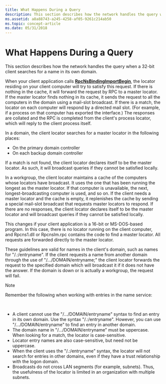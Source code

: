 ```yaml
---
title: What Happens During a Query
description: This section describes how the network handles the query when a 32-bit client searches for a name in its own domain.
ms.assetid: a8a88743-a245-4258-af05-9261c214ab50
ms.topic: concept-article
ms.date: 05/31/2018
---
```


# What Happens During a Query

This section describes how the network handles the query when a 32-bit client searches for a name in its own domain.

When your client application calls [**RpcNsBindingImportBegin**](/windows/desktop/api/Rpcnsi/nf-rpcnsi-rpcnsbindingimportbegina), the locator residing on your client computer will try to satisfy this request. If there is nothing in the cache, it will forward the request by RPC to a master locator. If the master locator finds nothing in its cache, it sends the request to all the computers in the domain using a mail-slot broadcast. If there is a match, the locator on each computer will respond by a directed mail slot. (For example, if a process on that computer has exported the interface.) The responses are collated and the RPC is completed from the client's process locator, which will reply to the client process itself.

In a domain, the client locator searches for a master locator in the following places:

-   On the primary domain controller
-   On each backup domain controller

If a match is not found, the client locator declares itself to be the master locator. As such, it will broadcast queries if they cannot be satisfied locally.

In a workgroup, the client locator maintains a cache of the computers whose locators have broadcast. It uses the one that has been running the longest as the master locator. If that computer is unavailable, the next, longest-broadcasting computer is used, and so on. If the client needs a master locator and the cache is empty, it replenishes the cache by sending a special mail-slot broadcast that requests master locators to respond. If there are no responses, the client locator declares itself to be the master locator and will broadcast queries if they cannot be satisfied locally.

This changes if your client application is a 16-bit or MS-DOS-based program. In this case, there is no locator running on the client computer, and Rpcns1.dll or Rpcnslm.rpc contains the code to find a master locator. All requests are forwarded directly to the master locator.

These guidelines are valid for names in the client's domain, such as names for "/.:/entryname". If the client requests a name from another domain through the use of "/.../DOMAIN/entryname;" the client locator forwards the request to the specified domain which will broadcast it if it does not have the answer. If the domain is down or is actually a workgroup, the request will fail.

> [!Note]  
> Remember the following when working with entries in the name service:

 

-   A client cannot use the "/.../DOMAIN/entryname" syntax to find an entry in its own domain. Use the syntax "/.:/entryname". However, you can use "/.../DOMAIN/entryname" to find an entry in another domain.
-   The domain name in "/.../DOMAIN/entryname" must be uppercase. When looking for a match, the locator is case-sensitive.
-   Locator entry names are also case-sensitive, but need not be uppercase.
-   When the client uses the "/.:/entryname" syntax, the locator will not search for entries in other domains, even if they have a trust relationship with the logon domain.
-   Broadcasts do not cross LAN segments (for example, subnets). Thus, the usefulness of the locator is limited in an organization with multiple subnets.

 

 




